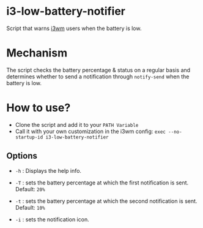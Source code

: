 # i3-low-battery-notifier
Script that warns [i3wm](http://i3wm.org/) users when the battery is low.

# Mechanism
The script checks the battery percentage & status on a regular basis and determines whether to send a notification through `notify-send` when the battery is low.

# How to use?

- Clone the script and add it to your `PATH Variable`
- Call it with your own customization in the i3wm config: `exec --no-startup-id i3-low-battery-notifier`

## Options

- `-h` : Displays the help info.

- `-T` : sets the battery percentage at which the first notification is sent. Default: `20%`

- `-t` : sets the battery percentage at which the second notification is sent. Default: `10%`

- `-i` : sets the notification icon.